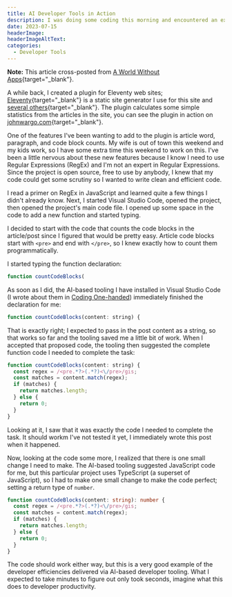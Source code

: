 ```yaml
---
title: AI Developer Tools in Action
description: I was doing some coding this morning and encountered an excellent example of AI generated code that I had to share with you.
date: 2023-07-15
headerImage: 
headerImageAltText: 
categories: 
  - Developer Tools
---
```


**Note:** This article cross-posted from [A World Without Apps](https://aworldwithoutapps.com/posts/2023/ai-developer-tools-in-action/){target="_blank"}.

A while back, I created a plugin for Eleventy web sites; [Eleventy](https://www.11ty.dev/){target="_blank"} is a static site generator I use for this site and [several others](https://johnwargo.com/sites/){target="_blank"}. The plugin calculates some simple statistics from the articles in the site, you can see the plugin in action on [johnwargo.com](https://johnwargo.com/statistics/){target="_blank"}. 

One of the features I've been wanting to add to the plugin is article word, paragraph, and code block counts. My wife is out of town this weekend and my kids work, so I have some extra time this weekend to work on this. I've been a little nervous about these new features because I know I need to use Regular Expressions (RegEx) and I'm not an expert in Regular Expressions. Since the project is open source, free to use by anybody, I knew that my code could get some scrutiny so I wanted to write clean and efficient code.

I read a primer on RegEx in JavaScript and learned quite a few things I didn't already know. Next, I started Visual Studio Code, opened the project, then opened the project's main code file. I opened up some space in the code to add a new function and started typing.

I decided to start with the code that counts the code blocks in the article/post since I figured that would be pretty easy. Article code blocks start with `<pre>` and end with `</pre>`, so I knew exactly how to count them programmatically.

I started typing the function declaration:

```js
function countCodeBlocks(
```

As soon as I did, the AI-based tooling I have installed in Visual Studio Code (I wrote about them in [Coding One-handed](/posts/2023/coding-one-handed)) immediately finished the declaration for me:

```js
function countCodeBlocks(content: string) {
```

That is exactly right; I expected to pass in the post content as a string, so that works so far and the tooling saved me a little bit of work. When I accepted that proposed code, the tooling then suggested the complete function code I needed to complete the task:

```js
function countCodeBlocks(content: string) {
  const regex = /<pre.*?>(.*?)<\/pre>/gis;
  const matches = content.match(regex);
  if (matches) {
    return matches.length;
  } else {
    return 0;
  }
}
```

Looking at it, I saw that it was exactly the code I needed to complete the task. It should workm I've not tested it yet, I immediately wrote this post when it happened.

Now, looking at the code some more, I realized that there is one small change I need to make. The AI-based tooling suggested JavaScript code for me, but this particular project uses TypeScript (a superset of JavaScript), so I had to make one small change to make the code perfect; setting a return type of `number`.

```typescript
function countCodeBlocks(content: string): number {
  const regex = /<pre.*?>(.*?)<\/pre>/gis;
  const matches = content.match(regex);
  if (matches) {
    return matches.length;
  } else {
    return 0;
  }
}
```

The code should work either way, but this is a very good example of the developer efficiencies delivered via AI-based developer tooling. What I expected to take minutes to figure out only took seconds, imagine what this does to developer productivity.